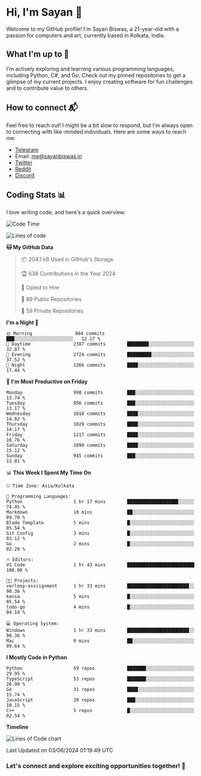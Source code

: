 # Hi, I'm Sayan 👋

Welcome to my GitHub profile! I'm Sayan Biswas, a 21-year-old with a passion for computers and art, currently based in Kolkata, India.

## What I'm up to 🚀

I'm actively exploring and learning various programming languages, including Python, C#, and Go. Check out my pinned repositories to get a glimpse of my current projects. I enjoy creating software for fun challenges and to contribute value to others.

## How to connect 📬

Feel free to reach out! I might be a bit slow to respond, but I'm always open to connecting with like-minded individuals. Here are some ways to reach me:

- [Telegram](https://t.me/dank_as_fuck)
- Email: [me@sayanbiswas.in](mailto:me@sayanbiswas.in)
- [Twitter](https://twitter.com/TheDankDel)
- [Reddit](https://www.reddit.com/user/dank_as_fuck_/)
- [Discord](https://discordapp.com/users/506536929152466945)

## Coding Stats 📊

I love writing code, and here's a quick overview:

<!--START_SECTION:waka-->
![Code Time](http://img.shields.io/badge/Code%20Time-1%2C624%20hrs%2023%20mins-blue)

![Lines of code](https://img.shields.io/badge/From%20Hello%20World%20I%27ve%20Written-5.7%20million%20lines%20of%20code-blue)

**🐱 My GitHub Data** 

> 📦 204.1 kB Used in GitHub's Storage 
 > 
> 🏆 638 Contributions in the Year 2024
 > 
> 💼 Opted to Hire
 > 
> 📜 89 Public Repositories 
 > 
> 🔑 59 Private Repositories 
 > 
**I'm a Night 🦉** 

```text
🌞 Morning                884 commits         ███░░░░░░░░░░░░░░░░░░░░░░   12.17 % 
🌆 Daytime                2387 commits        ████████░░░░░░░░░░░░░░░░░   32.87 % 
🌃 Evening                2724 commits        █████████░░░░░░░░░░░░░░░░   37.52 % 
🌙 Night                  1266 commits        ████░░░░░░░░░░░░░░░░░░░░░   17.44 % 
```
📅 **I'm Most Productive on Friday** 

```text
Monday                   998 commits         ███░░░░░░░░░░░░░░░░░░░░░░   13.74 % 
Tuesday                  956 commits         ███░░░░░░░░░░░░░░░░░░░░░░   13.17 % 
Wednesday                1018 commits        ████░░░░░░░░░░░░░░░░░░░░░   14.02 % 
Thursday                 1029 commits        ████░░░░░░░░░░░░░░░░░░░░░   14.17 % 
Friday                   1217 commits        ████░░░░░░░░░░░░░░░░░░░░░   16.76 % 
Saturday                 1098 commits        ████░░░░░░░░░░░░░░░░░░░░░   15.12 % 
Sunday                   945 commits         ███░░░░░░░░░░░░░░░░░░░░░░   13.01 % 
```


📊 **This Week I Spent My Time On** 

```text
🕑︎ Time Zone: Asia/Kolkata

💬 Programming Languages: 
Python                   1 hr 17 mins        ███████████████████░░░░░░   74.45 % 
Markdown                 10 mins             ██░░░░░░░░░░░░░░░░░░░░░░░   09.70 % 
Blade Template           5 mins              █░░░░░░░░░░░░░░░░░░░░░░░░   05.54 % 
Git Config               3 mins              █░░░░░░░░░░░░░░░░░░░░░░░░   03.12 % 
Go                       2 mins              █░░░░░░░░░░░░░░░░░░░░░░░░   02.20 % 

🔥 Editors: 
VS Code                  1 hr 43 mins        █████████████████████████   100.00 % 

🐱‍💻 Projects: 
verloop-asssignment      1 hr 33 mins        ███████████████████████░░   90.36 % 
kensa                    5 mins              █░░░░░░░░░░░░░░░░░░░░░░░░   05.54 % 
todo-go                  4 mins              █░░░░░░░░░░░░░░░░░░░░░░░░   04.10 % 

💻 Operating System: 
Windows                  1 hr 33 mins        ███████████████████████░░   90.36 % 
Mac                      9 mins              ██░░░░░░░░░░░░░░░░░░░░░░░   09.64 % 
```

**I Mostly Code in Python** 

```text
Python                   59 repos            ███████░░░░░░░░░░░░░░░░░░   29.95 % 
TypeScript               53 repos            ███████░░░░░░░░░░░░░░░░░░   26.90 % 
Go                       31 repos            ████░░░░░░░░░░░░░░░░░░░░░   15.74 % 
JavaScript               20 repos            ███░░░░░░░░░░░░░░░░░░░░░░   10.15 % 
C++                      5 repos             █░░░░░░░░░░░░░░░░░░░░░░░░   02.54 % 
```



**Timeline**

![Lines of Code chart](https://raw.githubusercontent.com/Dank-del/Dank-del/main/assets/bar_graph.png)


 Last Updated on 03/06/2024 01:19:49 UTC
<!--END_SECTION:waka-->

### Let's connect and explore exciting opportunities together! 🚀
